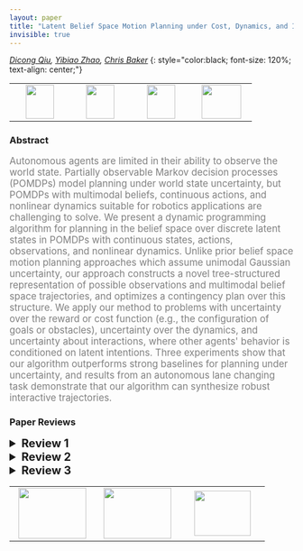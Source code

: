 ```yaml
---
layout: paper
title: "Latent Belief Space Motion Planning under Cost, Dynamics, and Intent Uncertainty"
invisible: true
---
```

*[Dicong Qiu](https://www.isee.ai), [Yibiao Zhao](https://www.isee.ai), [Chris Baker](https://www.isee.ai)*
{: style="color:black; font-size: 120%; text-align: center;"}

<table width="40%"> <tr>
<td style="width: 20%; text-align: center;"><a href="http://www.roboticsproceedings.org/rss16/p069.pdf"><img src="{{ site.baseurl }}/images/paper_link.png"
width = "50"  height = "60"/> </a> </td>

<td style="width: 20%; text-align: center;"><a href="https://davidqiu1993.github.io/poddp-paper"><img src="{{ site.baseurl }}/images/video_link.png"
width = "50"  height = "60"/> </a> </td>

<td style="width: 20%; text-align: center;"><a href="https://davidqiu1993.github.io/poddp-paper"><img src="{{ site.baseurl }}/images/website_link.png"
width = "50"  height = "60"/> </a> </td>

<td style="width: 20%; text-align: center;"><a href="nan"><img src="{{ site.baseurl }}/images/pheedloop_link.png"
width = "70"  height = "60"/> </a> </td>

</tr></table>

### Abstract
<html><p style="color:gray; font-size: 120%; text-align: justified;">
Autonomous agents are limited in their ability to observe the world state. Partially observable Markov decision processes (POMDPs) model planning under world state uncertainty, but POMDPs with multimodal beliefs, continuous actions, and nonlinear dynamics suitable for robotics applications are challenging to solve. We present a dynamic programming algorithm for planning in the belief space over discrete latent states in POMDPs with continuous states, actions, observations, and nonlinear dynamics. Unlike prior belief space motion planning approaches which assume unimodal Gaussian uncertainty, our approach constructs a novel tree-structured representation of possible observations and multimodal belief space trajectories, and optimizes a contingency plan over this structure. We apply our method to problems with uncertainty over the reward or cost function (e.g., the configuration of goals or obstacles), uncertainty over the dynamics, and uncertainty about interactions, where other agents' behavior is conditioned on latent intentions. Three experiments show that our algorithm outperforms strong baselines for planning under uncertainty, and results from an autonomous lane changing task demonstrate that our algorithm can synthesize robust interactive trajectories.
</p></html>

### Paper Reviews
<details><summary style="font-size:20px;"><b> Review 1</b></summary>
<p style="color:gray; font-size: 120%; text-align: justified;">
This paper presents a variant of differential dynamic programming that allows for optimization with latent discrete dynamics parameters. A POMDP is defined over observable continuous state and action spaces with non-linear dynamics. The dynamics are further parameterized by latent discrete variables. An algorithm is derived that performs DDP over a horizon with all possible assignments of the latent parameters. The method is evaluated in 3 toy tasks and compared to other variants of DDP.The method is described well and the algorithm is stated clearly. The experiments provide a nice illustrative example of the algorithm execution which helps understanding the method. Further, the addressed POMDP is sufficient to model an interesting range of tasks.I see 3 main points of potential improvement that the paper could benefit from.The latent discrete variables as defined in Fig. 1 have the limitation that they are not controllable, i.e. they are not functions of the actions. If this restriction was removed, the method could be applied to an even broader range of dynamical systems (for example, manipulation / locomotion with discrete contact variables, etc.).One drawback of the algorithm is the exponential complexity w.r.t horizon length and dimension of the discrete parameter Z. I like the suggestion in Section IV C) for a naive way of addressing the issue. It would be interesting to see if there are other ways to exploit structure in typical use-cases of Z that could help make the method computationally tractable.The experiments are focused on cases where Z is a binary variable. It would be interesting to showcase PODDP on more complex problems. Further, I am missing a comparison of computational efficiency with the baseline algorithms.
</p> </details>

<details><summary style="font-size:20px;"><b> Review 2</b></summary>
<p style="color:gray; font-size: 120%; text-align: justified;">
The topic of the paper is relevant and the authors do a good job motivating and framing it within the state of the art. The approach is reasonably well explained and the paper is easy to read. However, the approach seems to take a strong assumption and a direct adaptation of known algorithms; doesn't compare itself against interesting baselines; and is not proven to scale to any kind of realistic system with multimodal beliefs. More specifically, I'd like to see the following issues addressed in the rebuttal phase:1. The algorithm is dependent on the fact that one can build a discrete tree by assuming a discrete latent variable and MLO observations. The latter assumption seems rather strong, but there is no discussion on it in the paper and the empirical evaluation doesn't study its impact. Furthermore, it seems to me that after one makes this strong assumption, the resulting algorithm doesn't really bring significant novelty to the state of the art.2. Given the assumptions made that allow for a discrete tree representation of the trajectories, couldn't one use something like POMCP directly, even if with a coarse discretization of actions? This would be a nicer baseline to compare against.3. The experiments only deal with binary latent variables, which kind of defeats the purpose of developing an approach for multimodal beliefs. Furthermore, no results on scalability are provided. The approach is only evaluated on really small examples, making me doubt its feasibility for realistic problems.
</p> </details>

<details><summary style="font-size:20px;"><b> Review 3</b></summary>
<p style="color:gray; font-size: 120%; text-align: justified;">
The paper is technically sound and all necessary details are given. The approach is well evaluated in different experiments.Nevertheless, the paper can be improved in some areas.Although the evaluation is well done, the presentation of the results can be improved.For instance, the authors should show an overview of the considered scenario in part A of the evaluation. The graphs in Fig. 3 are hard to read and interpret.Considering Fig. 3b, the authors should briefly explain why two trajectories are not reaching the goal for completeness. The readability of the Fig. 4 and 5 can also be improved. In particular, Fig. 5 misses labels to indicate important details. For reproducibility, the authors should summarize necessary parameters and details of each scenario.The evaluation can further be improved by adding computation times and showing scenarios in which the other two approaches (MLDDP and PWDDP) may perform better.Some other minor issues are:* Usually, autonomous vehicles have no uncertainty in "the mode of the vehicle and its components" (see introduction). The authors should provide references here. * For completeness, the authors should show additional steps between Eq. 4 and 5.* Since POMDP solvers significantly differ in the performance, the authors should provide more details on the performance of their proposed solution, e.g., computation time, complexities, depth of the tree and branching factor. * On p. 5, the authors should give more explanations (and references) to the claim "because perturbations can push the belief off of the |Z|-1-dimensional simplex". Also, provide the necessary computation steps afterwards. * What variable corresponds to the "uncertainty level" (see results sections)? The authors should refer to this variable. * The trajectory partition needs to be explained in more detail.* Can the authors comment on improving the performance for T>=5?* For easier reference, can the authors mention the meaning of each variable in Alg. 1 again?The paper is well written and the authors guide the reader through each section. Yet, minor issues are:* The BibTex files needs revision, e.g., capitalization of "Markov" in [1], "CHOMP" in [2], conference name missing in [5], full author list missing in [12], pages missing in [15], [22], [25], [26], [27]. Please check each reference. * The colon before Eq. 3 is misplaced.* What do the authors want to say when using \doteq in Eq. 1?* Why are the authors using \cdot in Eq. 1?* Please use big brackets if possible to improve readability, e.g., in Eq. 5.* A bracket is misplaced in "a(n" on p. 4.* The authors should use proper set notations for "1:|Z|" in caption of Fig. 2.* The authors should use \eqref when referencing equations (instead of writing "Equation 1" or Eq. 7").* Please reference algorithms using \ref in the text. * In Eq. 8, the variable \tilde{Q} is dangling and should be placed on the page before instead. * The authors should balance the columns on the last page.The proposed approach is interesting and addresses an important problem. The results are promising and well presented. The authors are encouraged to revise the paper for improved readability.
</p> </details>

<table width="100%"><tr><td style="width: 30%; text-align: center;"><a href="{{ site.baseurl }}/program/papers/68"> <img src="{{ site.baseurl }}/images/previous_icon.png" width = "120"  height = "90"/> </a> </td>

<td style="width: 30%; text-align: center;"><a href="{{ site.baseurl }}/program/papers"> <img src="{{ site.baseurl }}/images/overview_icon.png" width = "120"  height = "90"/> </a> </td> 

<td style="width: 30%; text-align: center;"><a href="{{ site.baseurl }}/program/papers/70"> <img src="{{ site.baseurl }}/images/next_icon.png" width = "100"  height = "80"/> </a> </td> 

</tr></table>

